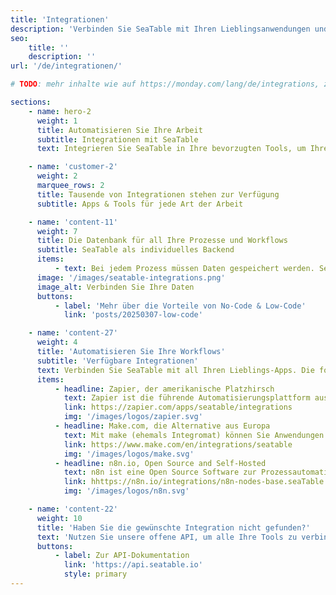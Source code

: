 ```yaml
---
title: 'Integrationen'
description: 'Verbinden Sie SeaTable mit Ihren Lieblingsanwendungen und -diensten. Integrationen helfen Ihnen, Informationen automatisch zwischen SeaTable und anderen Apps auszutauschen.'
seo:
    title: ''
    description: ''
url: '/de/integrationen/'

# TODO: mehr inhalte wie auf https://monday.com/lang/de/integrations, z.B. Kundenstimmen

sections:
    - name: hero-2
      weight: 1
      title: Automatisieren Sie Ihre Arbeit
      subtitle: Integrationen mit SeaTable
      text: Integrieren Sie SeaTable in Ihre bevorzugten Tools, um Ihre wichtigsten Geschäftsinformationen zu verknüpfen und leistungsfähigere Anwendungen zu erstellen.

    - name: 'customer-2'
      weight: 2
      marquee_rows: 2
      title: Tausende von Integrationen stehen zur Verfügung
      subtitle: Apps & Tools für jede Art der Arbeit

    - name: 'content-11'
      weight: 7
      title: Die Datenbank für all Ihre Prozesse und Workflows
      subtitle: SeaTable als individuelles Backend
      items:
          - text: Bei jedem Prozess müssen Daten gespeichert werden. SeaTable ist die perfekte Lösung, um als Datenbank für andere Applikationen zu dienen. Automatisierungsplattformen machen die Verknüpfung von einzelnen Applikationen zum Kinderspiel.
      image: '/images/seatable-integrations.png'
      image_alt: Verbinden Sie Ihre Daten
      buttons:
          - label: 'Mehr über die Vorteile von No-Code & Low-Code'
            link: 'posts/20250307-low-code'

    - name: 'content-27'
      weight: 4
      title: 'Automatisieren Sie Ihre Workflows'
      subtitle: 'Verfügbare Integrationen'
      text: Verbinden Sie SeaTable mit all Ihren Lieblings-Apps. Die folgenden Plattformen ermöglichen es Ihnen, Daten zwischen SeaTable und anderen Softwarelösungen automatisiert auszutauschen.
      items:
          - headline: Zapier, der amerikanische Platzhirsch
            text: Zapier ist die führende Automatisierungsplattform aus den USA. Sie verknüpft über 4.000 Apps und verschiebt Informationen automatisch zwischen Ihren Webanwendungen.
            link: https://zapier.com/apps/seatable/integrations
            img: '/images/logos/zapier.svg'
          - headline: Make.com, die Alternative aus Europa
            text: Mit make (ehemals Integromat) können Sie Anwendungen verbinden und Arbeitsabläufe mit wenigen Klicks automatisieren. Verschieben Sie mühelos Daten zwischen all Ihren Anwendungen.
            link: https://www.make.com/en/integrations/seatable
            img: '/images/logos/make.svg'
          - headline: n8n.io, Open Source and Self-Hosted
            text: n8n ist eine Open Source Software zur Prozessautomatisierung. n8n läuft auf jedem Linux-Server, erfordert nur npm und unterstützt bereits über 200 Applikationen.
            link: hhttps://n8n.io/integrations/n8n-nodes-base.seaTable
            img: '/images/logos/n8n.svg'

    - name: 'content-22'
      weight: 10
      title: 'Haben Sie die gewünschte Integration nicht gefunden?'
      text: 'Nutzen Sie unsere offene API, um alle Ihre Tools zu verbinden. Mit minimalem Aufwand können Sie einfach Ihre eigene Integration erstellen.'
      buttons:
          - label: Zur API-Dokumentation
            link: 'https://api.seatable.io'
            style: primary
---
```

